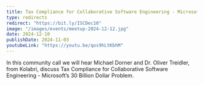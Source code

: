 ```yaml
---
title: Tax Compliance for Collaborative Software Engineering - Microsoft’s 30 Billion Dollar Problem
type: redirects
redirect: "https://bit.ly/ISCDec10"
image: "/images/events/meetup-2024-12-12.jpg"
date: 2024-12-10
publishDate: 2024-11-03
youtubeLink: "https://youtu.be/qos9hLtKbhM"
---
```


In this community call we will hear Michael Dorner and Dr. Oliver Treidler, from Kolabri, discuss Tax Compliance for Collaborative Software Engineering - Microsoft’s 30 Billion Dollar Problem.

